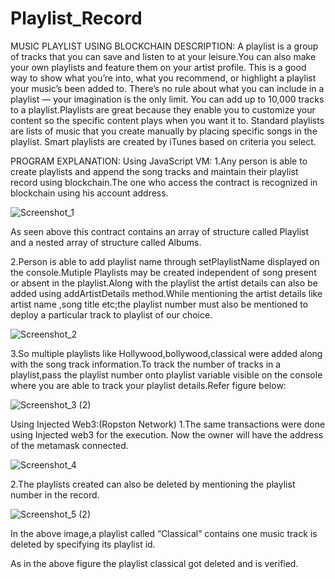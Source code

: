 # Playlist_Record
MUSIC PLAYLIST USING BLOCKCHAIN
DESCRIPTION: A playlist is a group of tracks that you can save and listen to at your leisure.You can also make your own playlists and feature them on your artist profile. This is a good way to show what you’re into, what you recommend, or highlight a playlist your music’s been added to.
There’s no rule about what you can include in a playlist — your imagination is the only limit. You can add up to 10,000 tracks to a playlist.Playlists are great because they enable you to customize your content so the specific content plays when you want it to. Standard playlists are lists of music that you create manually by placing specific songs in the playlist. Smart playlists are created by iTunes based on criteria you select.

PROGRAM EXPLANATION:
Using JavaScript VM:
1.Any person is able to create playlists and append the song tracks and maintain their playlist record using blockchain.The one who access the contract is recognized in blockchain using his account address.

![Screenshot_1](https://user-images.githubusercontent.com/72811781/96141353-8d5c3d00-0f1e-11eb-99f0-feff5905f219.png)


As seen above this contract contains an array of structure called Playlist and a nested array of structure called Albums.

2.Person is able to add playlist name through setPlaylistName displayed on the console.Mutiple Playlists may be created independent of song present or absent in the playlist.Along with the playlist the artist details can also be added using addArtistDetails method.While mentioning the artist details like artist name ,song title etc;the playlist number must also be mentioned to deploy a particular track to playlist of our choice.

![Screenshot_2](https://user-images.githubusercontent.com/72811781/96141703-e88e2f80-0f1e-11eb-97fc-0396189dc663.png)


3.So multiple playlists like Hollywood,bollywood,classical were added along with the song track information.To track the number of tracks in  a playlist,pass the playlist number onto playlist variable visible on the console where you are able to track your playlist details.Refer figure below: 

![Screenshot_3 (2)](https://user-images.githubusercontent.com/72811781/96141759-f348c480-0f1e-11eb-9f76-1346f621d21e.jpeg)


Using Injected Web3:(Ropston Network)
1.The same transactions were done using Injected web3 for the execution.
Now the owner will have the address of the metamask connected.
 
![Screenshot_4](https://user-images.githubusercontent.com/72811781/96141782-fba0ff80-0f1e-11eb-9b46-f2103cb525ea.jpeg)
 

2.The playlists created can also be deleted by mentioning the playlist number in the record.

![Screenshot_5 (2)](https://user-images.githubusercontent.com/72811781/96141806-00fe4a00-0f1f-11eb-898f-1add5e737352.png)

In the above image,a playlist called “Classical” contains one music track is deleted by specifying its playlist id.
 
 

As in the above figure the playlist classical got deleted and is verified.
